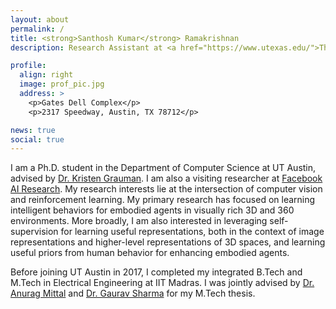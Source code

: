 ```yaml
---
layout: about
permalink: /
title: <strong>Santhosh Kumar</strong> Ramakrishnan
description: Research Assistant at <a href="https://www.utexas.edu/">The University of Texas at Austin</a>

profile:
  align: right
  image: prof_pic.jpg
  address: >
    <p>Gates Dell Complex</p>
    <p>2317 Speedway, Austin, TX 78712</p>

news: true
social: true
---
```


I am a Ph.D. student in the Department of Computer Science at UT Austin, advised by [Dr. Kristen Grauman](http://www.cs.utexas.edu/~grauman/). I am also a visiting researcher at [Facebook AI Research](https://ai.facebook.com/). My research interests lie at the intersection of computer vision and reinforcement learning. My primary research has focused on learning intelligent behaviors for embodied agents in visually rich 3D and 360 environments. More broadly, I am also interested in leveraging self-supervision for learning useful representations, both in the context of image representations and higher-level representations of 3D spaces, and learning useful priors from human behavior for enhancing embodied agents.

Before joining UT Austin in 2017, I completed my integrated B.Tech and M.Tech in Electrical Engineering at IIT Madras. I was jointly advised by [Dr. Anurag Mittal](http://www.cse.iitm.ac.in/~amittal/) and [Dr. Gaurav Sharma](http://www.grvsharma.com/research.html) for my M.Tech thesis. 
